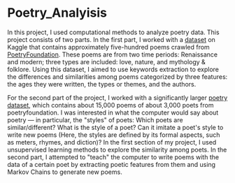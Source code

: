# Poetry_Analyisis

In this project, I used computational methods to analyze poetry data. This project consists of two parts. In the first part, I worked with a [dataset](https://www.kaggle.com/ultrajack/modern-renaissance-poetry) on Kaggle that contains approximately five-hundred poems crawled from [PoetryFoundation](https://www.poetryfoundation.org). These poems are from two time periods: Renaissance and modern; three types are included: love, nature, and mythology & folklore. Using this dataset, I aimed to use keywords extraction to explore the differences and similarities among poems categorized by three features: the ages they were written, the types or themes, and the authors.

For the second part of the project, I worked with a significantly larger [poetry dataset](https://www.kaggle.com/johnhallman/complete-poetryfoundationorg-dataset), which contains about 15,000 poems of about 3,000 poets from poetryfoundation. I was interested in what the computer would say about poetry –– in particular, the "styles" of poets: Which poets are similar/different? What is the style of a poet? Can it imitate a poet's style to write new poems (Here, the styles are defined by its formal aspects, such as meters, rhymes, and diction)? In the first section of my project, I used unsupervised learning methods to explore the similarity among poets. In the second part, I attempted to "teach" the computer to write poems with the data of a certain poet by extracting poetic features from them and using Markov Chains to generate new poems.
